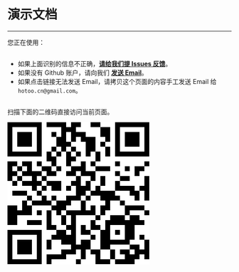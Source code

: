 # 演示文档

---

您正在使用：

<pre id="detector-info"></pre>

* 如果上面识别的信息不正确，<a id="issues"
  href="https://github.com/hotoo/detector/issues/new"
  target="_blank"><strong>请给我们提 Issues 反馈</strong></a>。
* 如果没有 Github 账户，请向我们 <a id="email" href="mailto:hotoo.cn@gmail.com"
  target="_blank"><strong>发送 Email</strong></a>。
* 如果点击链接无法发送 Email，请拷贝这个页面的内容手工发送 Email 给 `hotoo.cn@gmail.com`。

<pre id="ua"></pre>

<div style="display:none;">
````javascript
require('jquery');
require('detector');
````
</div>

<script>
function isObject(obj){
  return Object.prototype.toString.call(obj) === "[object Object]";
}
function expandObject(obj){
  if(!isObject(obj)){return obj;}
  var s = '{';
  for(var k in obj){
    if(obj.hasOwnProperty(k)){
      s += k + ':' + typeof obj[k] + ',';
    }
  }
  s += '}';
  return s;
}

var $ = window['jquery']; // require('jquery');
var detector = window['detector']; // require('detector');

var OS_ALIAS = {
  // Windows.
  "windows/4.0":  "Windows 95",
  "windows/4.1": "Windows 98",
  "windows/4.9": "Windows ME",
  "windows/5.0":  "Windows 2000",
  "windows/5.1":  "Windows XP",
  "windows/5.2":  "Windows Server 2003",
  "windows/6.0":  "Windows Vista",
  "windows/6.1":  "Windows 7",
  "windows/6.2":  "Windows 8",
  "windows/6.3":  "Windows 8.1",
  // Mac OS X.
  "macosx/10.0": "Mac OS X Cheetah",
  "macosx/10.1": "Mac OS X Puma",
  "macosx/10.2": "Mac OS X Jaguar",
  "macosx/10.3": "Mac OS X Panther",
  "macosx/10.4": "Mac OS X Tiger",
  "macosx/10.5": "Mac OS X Leopard",
  "macosx/10.6": "Mac OS X Snow Leopard",
  "macosx/10.7": "Mac OS X Lion",
  "macosx/10.8": "Mac OS X Mountain Lion",
  "macosx/10.9": "Mac OS X Mavericks",
  "macosx/10.10": "Mac OS X Yosemite",
  "macosx/10.11": "Mac OS X El Capitan",
  // iOS.
  "ios/9.0": "iOS 9.0 (Monarch)",
  // Android.
  "android/1.5": "Android Cupcake",
  "android/1.6": "Android Doughnut",
  "android/2.0": "Android Eclair",
  "android/2.1": "Android Eclair",
  "android/2.2": "Android Froyo",
  "android/2.3": "Android Gingerbread",
  "android/3.0": "Android Honeycomb",
  "android/3.1": "Android Honeycomb",
  "android/3.2": "Android Honeycomb",
  "android/4.0": "Android Ice Cream Sandwich",
  "android/4.1": "Android JellyBean",
  "android/4.2": "Android JellyBean",
  "android/4.3": "Android JellyBean",
  "android/4.4": "Android KitKat"
};

var detectedInfo = [];
detectedInfo.push("* 硬件设备："+detector.device.name+" "+detector.device.fullVersion);
var osAlias = OS_ALIAS[detector.os.name+"/"+(detector.os.fullVersion.split(".").slice(0,2).join("."))] || "N/A";
detectedInfo.push("* 操作系统："+detector.os.name+" "+detector.os.fullVersion + " ("+osAlias+")");
detectedInfo.push("* 浏览器："+detector.browser.name+" "+detector.browser.fullVersion+
    (detector.browser.compatible ? "(" + String(detector.browser.fullMode) + " 兼容模式)" : ""));
detectedInfo.push("* 渲染引擎：" + detector.engine.name + " " + detector.engine.fullVersion +
    (detector.engine.compatible ? "(" + String(detector.engine.fullMode) + " 兼容模式)" : ""));

document.getElementById("detector-info").innerHTML = detectedInfo.join("<br />");

var ext;
if(!window.external){
  ext = "undefined";
}if(Object.prototype.toString.call(window.external)==="[object Object]"){
  ext = [];
  try{
    for(var k in window.external){
      ext.push(k+": "+typeof(window.external[k])+
        (window.external.hasOwnProperty(k)?"":"[prototype]"));
    }
  }catch(ex){window.console && console.log("1. "+k+":"+ex.message);}
  ext = "{"+ext.join(", ")+"}";
}else{
  ext = window.external +"["+typeof(window.external)+"]";
}
var info = {
  ua : navigator.userAgent,
  vendor : navigator.vendor,
  vendorSub : navigator.vendorSub,
  platform : navigator.platform,
  external : ext,
  appCodeName : navigator.appCodeName,
  appName : navigator.appName,
  appVersion : navigator.appVersion,
  product : navigator.product,
  productSub : navigator.productSub,
  screenWidth : screen.width,
  screenHeight : screen.height,
  colorDepth : screen.colorDepth,
  documentMode: document.documentMode,
  compatMode: document.compatMode
};

var a = [
  "| 字段 | 值 |",
  "|------|----|"
];
for(var k in info){
  if(!info.hasOwnProperty(k)){continue;}
  try{ // IE10 不支持此属性或方法。
    a.push("| "+k+" | "+String(info[k])+" |");
  }catch(ex){window.console && console.log("2. "+k+":"+ex.message);}
}

var detector_version = $("p.sidebar-version > a").text();

document.getElementById("ua").innerHTML =
  "detector 版本：" + detector_version + "<br /><br/>" +
  a.join("<br />");

document.getElementById("email").setAttribute("href",
  "mailto:hotoo.cn@gmail.com?subject=" +
    encodeURIComponent("Detector 识别信息") +
  "&body="+
  encodeURIComponent(
    "请修正我们识别错误的信息：\n\n"+
    "> 注：只需要修改识别错误的部分即可。\n\n"+
    detectedInfo.join("\n")+
    "\n\n=========================\n"+
    "自动识别的原始信息如下（请勿修改）：\n\n" +
    "detector 版本：" + detector_version + "\n\n" +
    a.join("\n")
  ));

document.getElementById("issues").href = "https://github.com/hotoo/detector/issues/new" +
    "?title=detector%20识别信息"+
    "&body=" +
      encodeURIComponent(
        "请修正我们识别错误的信息：\n\n"+
        "> 注：只需要修改识别错误的部分即可。\n\n"+
        detectedInfo.join("\n") +
        "\n"+
        "\n=========================\n"+
        "自动识别的原始信息如下（请勿修改）：\n\n"+
        "detector 版本：" + detector_version + "\n\n" +
        detectedInfo.join("\n")+
        "\n\n"+
        a.join("\n")
      );
</script>

扫描下面的二维码直接访问当前页面。

![二维码](code.png)
